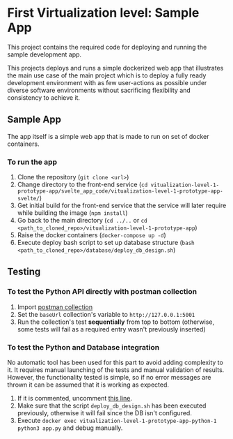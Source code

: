 # First Virtualization level: Sample App

This project contains the required code for deploying and running the sample development app.

This projects deploys and runs a simple dockerized web app that illustrates the main use case of the main project which is to deploy a fully ready development environment with as few user-actions as possible under diverse software environments without sacrificing flexibility and consistency to achieve it.

## Sample App

The app itself is a simple web app that is made to run on set of docker containers.

### To run the app

1. Clone the repository (`git clone <url>`)
2. Change directory to the front-end service (`cd vitualization-level-1-prototype-app/svelte_app_code/vitualization-level-1-prototype-app-svelte/`)
3. Get initial build for the front-end service that the service will later require while building the image (`npm install`)
4. Go back to the main directory (`cd ../..` or `cd <path_to_cloned_repo>/vitualization-level-1-prototype-app`)
5. Raise the docker containers (`docker-compose up -d`)
6. Execute deploy bash script to set up database structure (`bash <path_to_cloned_repo>/database/deploy_db_design.sh`)

## Testing

### To test the Python API directly with postman collection

1. Import [postman collection](https://github.com/martin059/vitualization-level-1-prototype-app/blob/master/postman_testing_requests/testing-postman-collection.json)
2. Set the `baseUrl` collection's variable to `http://127.0.0.1:5001`
3. Run the collection's test **sequentially** from top to bottom (otherwise, some tests will fail as a required entry wasn't previously inserted)

### To test the Python and Database integration

No automatic tool has been used for this part to avoid adding complexity to it. It requires manual launching of the tests and manual validation of results. However, the functionality tested is simple, so if no error messages are thrown it can be assumed that it is working as expected.

1. If it is commented, uncomment [this line](https://github.com/martin059/vitualization-level-1-prototype-app/blob/master/python_app_code/app.py#L17).
2. Make sure that the script `deploy_db_design.sh` has been executed previously, otherwise it will fail since the DB isn't configured.
3. Execute `docker exec vitualization-level-1-prototype-app-python-1 python3 app.py` and debug manually.